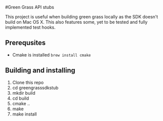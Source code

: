 #Green Grass API stubs

This project is useful when building green grass locally as the SDK doesn't build on Mac OS X. This also features some, yet to be tested and fully implemented test hooks.

## Prerequsites
* Cmake is installed ```brew install cmake```

## Building and installing
1. Clone this repo
2. cd greengrasssdkstub
3. mkdir build
4. cd build
5. cmake ..
6. make
7. make install